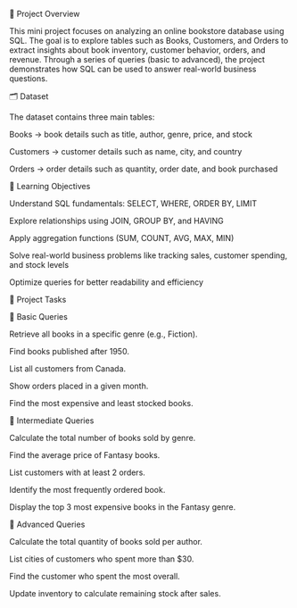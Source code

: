 📌 Project Overview

This mini project focuses on analyzing an online bookstore database using SQL. The goal is to explore tables such as Books, Customers, and Orders to extract insights about book inventory, customer behavior, orders, and revenue. Through a series of queries (basic to advanced), the project demonstrates how SQL can be used to answer real-world business questions.

🗂 Dataset

The dataset contains three main tables:

Books → book details such as title, author, genre, price, and stock

Customers → customer details such as name, city, and country

Orders → order details such as quantity, order date, and book purchased


🎯 Learning Objectives

Understand SQL fundamentals: SELECT, WHERE, ORDER BY, LIMIT

Explore relationships using JOIN, GROUP BY, and HAVING

Apply aggregation functions (SUM, COUNT, AVG, MAX, MIN)

Solve real-world business problems like tracking sales, customer spending, and stock levels

Optimize queries for better readability and efficiency

📝 Project Tasks

🔹 Basic Queries

Retrieve all books in a specific genre (e.g., Fiction).

Find books published after 1950.

List all customers from Canada.

Show orders placed in a given month.

Find the most expensive and least stocked books.

🔹 Intermediate Queries

Calculate the total number of books sold by genre.

Find the average price of Fantasy books.

List customers with at least 2 orders.

Identify the most frequently ordered book.

Display the top 3 most expensive books in the Fantasy genre.

🔹 Advanced Queries

Calculate the total quantity of books sold per author.

List cities of customers who spent more than $30.

Find the customer who spent the most overall.

Update inventory to calculate remaining stock after sales.
